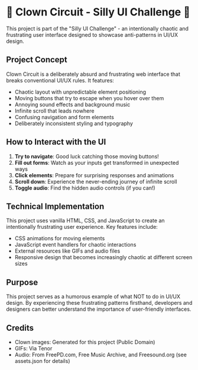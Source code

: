 # 🤡 Clown Circuit - Silly UI Challenge 🤡

This project is part of the "Silly UI Challenge" - an intentionally chaotic and frustrating user interface designed to showcase anti-patterns in UI/UX design.

## Project Concept

Clown Circuit is a deliberately absurd and frustrating web interface that breaks conventional UI/UX rules. It features:

- Chaotic layout with unpredictable element positioning
- Moving buttons that try to escape when you hover over them
- Annoying sound effects and background music
- Infinite scroll that leads nowhere
- Confusing navigation and form elements
- Deliberately inconsistent styling and typography

## How to Interact with the UI

1. **Try to navigate**: Good luck catching those moving buttons!
2. **Fill out forms**: Watch as your inputs get transformed in unexpected ways
3. **Click elements**: Prepare for surprising responses and animations
4. **Scroll down**: Experience the never-ending journey of infinite scroll
5. **Toggle audio**: Find the hidden audio controls (if you can!)

## Technical Implementation

This project uses vanilla HTML, CSS, and JavaScript to create an intentionally frustrating user experience. Key features include:

- CSS animations for moving elements
- JavaScript event handlers for chaotic interactions
- External resources like GIFs and audio files
- Responsive design that becomes increasingly chaotic at different screen sizes

## Purpose

This project serves as a humorous example of what NOT to do in UI/UX design. By experiencing these frustrating patterns firsthand, developers and designers can better understand the importance of user-friendly interfaces.

## Credits

- Clown images: Generated for this project (Public Domain)
- GIFs: Via Tenor
- Audio: From FreePD.com, Free Music Archive, and Freesound.org (see assets.json for details)